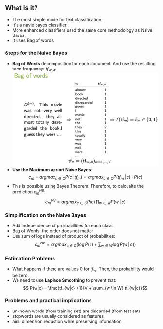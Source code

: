 ## What is it?
* The most simple mode for text classification. 
* It's a navie bayes classifier. 
* More enhanced classifiers used the same core methodology as Naive Bayes.
* It uses Bag of words

### Steps for the Naive Bayes
* **Bag of Words** decomposition for each document. And use the resulting term frequency: $tf_{w, d}$.
![image](images/bow.png)
* **Use the Maximum apriori Naive Bayes**: $$c_{m} = argmax_{c \in C} P(c\,|\,tf_{m}) = argmax_{c \in C} P(tf_{m}\,|\,c)\cdot P(c)$$
* This is possible using Bayes Theorem. Therefore, to calcualte the prediction $c_{m}^{NB}$: $$ c_{m}^{NB} = argmax_{c \in C} P(c) \, \prod_{w \in W} P(w \,|\,c) $$
### Simplification on the Naive Bayes
* Add independence of prorbabilities for each class.
* Bag of Words: the order does not matter
* Use sum of logs instead of product of probabilities:$$ c_{m}^{NB} = argmax_{c \in C}\left( \log{P(c)} + \sum_{w \in W} \log{P(w\,|\, c)} \right) $$
### Estimation Problems
* What happens if there are values 0 for $tf_{w}$. Then, the probability would be zero. 
* We need to use **Laplace Smoothing** to prevent that: $$ P(w|c) = \frac{tf_{w|c} +1}{V + \sum_{w \in W} tf_{w|c}}$$
### Problems and practical implications
* unknown words (from training set) are discarded (from test set)
* stopwords are usually considered as features
* aim: dimension reduction while preserving information
